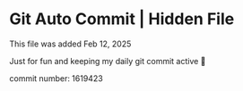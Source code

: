 # Git Auto Commit | Hidden File

This file was added Feb 12, 2025

Just for fun and keeping my daily git commit active 🤪

commit number: 1619423
